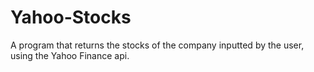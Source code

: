 # Yahoo-Stocks
A program that returns the stocks of the company inputted by the user, using the Yahoo Finance api.
